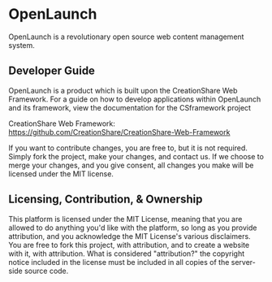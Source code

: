 # OpenLaunch

OpenLaunch is a revolutionary open source web content management system.

## Developer Guide

OpenLaunch is a product which is built upon the CreationShare Web Framework. For
a guide on how to develop applications within OpenLaunch and its framework, view
the documentation for the CSframework project

CreationShare Web Framework: https://github.com/CreationShare/CreationShare-Web-Framework

If you want to contribute changes, you are free to, but it is not required.
Simply fork the project, make your changes, and contact us. If we choose to
merge your changes, and you give consent, all changes you make will be licensed
under the MIT license.

## Licensing, Contribution, & Ownership

This platform is licensed under the MIT License, meaning that you are allowed to
do anything you'd like with the platform, so long as you provide attribution, and
you acknowledge the MIT License's various disclaimers. You are free to fork this
project, with attribution, and to create a website with it, with attribution.
What is considered "attribution?" the copyright notice included in the license
must be included in all copies of the server-side source code.